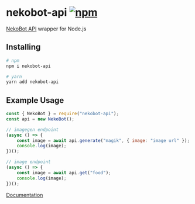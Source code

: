 # nekobot-api [![npm](https://img.shields.io/npm/v/nekobot-api)](https://npmjs.com/package/nekobot-api "nekobot-api")
[NekoBot API](https://docs.nekobot.xyz/ "NekoBot API") wrapper for Node.js

## Installing
```sh
# npm
npm i nekobot-api

# yarn
yarn add nekobot-api
```

## Example Usage
```js
const { NekoBot } = require("nekobot-api");
const api = new NekoBot();

// imagegen endpoint
(async () => {
    const image = await api.generate("magik", { image: "image url" });
    console.log(image);
})();

// image endpoint
(async () => {
    const image = await api.get("food");
    console.log(image);
})();
```
[Documentation](https://allvaa.github.io/nekobot-api "Documentaion")